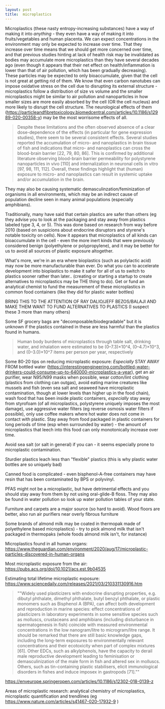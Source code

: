 ```yaml
---
layout: post
title:  microplastics
---
```


Microplastics (these nasty entropy-increasing substances) have a way of making it into *anything* - they even have a way of making it into fruits/vegetables and human placenta. We can expect concentrations in the environment may only be expected to increase over time. That they increase over time means that we should get more concerned over time, and that previous studies hinting at lack of health risk may be invalidated as bodies may accumulate more microplastics than they have several decades ago (even though it appears that their net effect on health/inflammation is lower than that of air pollution, which has been gradually decreasing). These particles may be expected to only bioaccumulate, given that the cell is not great at getting rid of them. We know that even carbon nanotubes can impose oxidative stress on the cell due to disrupting its external structure - microplastics follow a distribution of size vs volume and the smaller microplastics might be similar to air pollution and nanoparticles in how smaller sizes are more easily absorbed by the cell (OR the cell nucleus) and more likely to disrupt the cell structure. The neurological effects of them (https://particleandfibretoxicology.biomedcentral.com/articles/10.1186/s12989-020-00358-y) may be the most worrisome effects of all. 

>Despite these limitations and the often observed absence of a clear dose-dependence of the effects (in particular for gene expression studies), there seem to be several consistent effects. Several studies reported the accumulation of micro- and nanoplastics in brain tissue of fish and indications that micro- and nanoplastics can cross the blood-brain barrier [22, 79, 80, 86]. This is confirmed by additional literature observing blood-brain barrier permeability for polystyrene nanoparticles in vivo [110] and internalization in neuronal cells in vitro [97, 98, 111, 112]. Overall, these findings highlight that (human) exposure to micro- and nanoplastics can result in systemic uptake and/or accumulation in the brain.

They may also be causing systematic demasculinzation/feminization of organisms in all environments, which may be an indirect cause of population decline seen in many animal populations (especially amphibians).

Traditionally, many have said that certain plastics are safer than others (eg they advise you to look at the packaging and stay away from plastics labeled type 3, 4, or 5). This was done based on research from way before 2010 (based on suspicions about endocrine disruptors and styrene's notable toxicity on cells). Now it appears that microplastics of all kinds can bioaccumulate in the cell - even the more inert kinds that were previously considered benign (polyethylene or polypropylene), and it may be better for us to avoid all sources of plastic exposure altogether.

What's more, we're in an era where bioplastics (such as polylactic acid) may now be more manufacturable than ever. Do what you can to accelerate development into bioplastics to make it safer for all of us to switch to plastics sooner rather than later.. (creating or starting a startup to create alternatives to microplastics may be THE thing to do). Get or fund an analytical chemist to fund the measurement of these microplastics in common food containers (like they did for plastic water bottles)

BRING THIS TO THE ATTENTION OF RAY DALIO/JEFF BEZOS/BALAJI AND MAKE THEM WANT TO FUND ALTERNATIVES TO PLASTICS (I suspect these 3 more than many others)


Some SF grocery bags are "decomposable/biodegradable" but it is unknown if the plastics contained in these are less harmful than the plastics found in humans. 


> Human body burdens of microplastics through table salt, drinking water, and inhalation were estimated to be (0–7.3)×10^4, (0–4.7)×10^3, and (0–3.0)×10^7 items per person per year, respectively

Some 80-20 tips on reducing microplastic exposure: *Especially* STAY AWAY FROM bottled water (https://interestingengineering.com/bottled-water-drinkers-could-consume-up-to-640000-microplastics-a-year), get an air purifier, wear N95/N99 masks when possible, wear cotton/lint clothing (plastics from clothing can outgas), avoid eating marine creatures like mussels and fish (even sea salt and seaweed have microplastic contamination, though at lower levels than higher up in the food chain), wash food that has been inside plastic containers, *especially* stay away from styrofoam (of all microplastics, polystyrene uniquely imposes the most damage), use aggressive water filters (eg reverse osmosis water filters if possible), only use coffee makers where hot water does not come in contact with plastic. Stay away from food packaged in plastic containers for long periods of time (esp when surrounded by water) - the amount of microplastics that leech into this food can only monotonically increase over time.

Avoid sea salt (or salt in general) if you can - it seems especially prone to microplastic contamination. 

Sturdier plastics leach less than "flexible" plastics (this is why plastic water bottles are so uniquely bad)

Canned food is complicated - even bisphenol-A-free containers may have resin that has been contaminated by BPS or polyvinyl. 

PFAS might not be a microplastic, but have detrimental effects and you should stay away from them by not using oral-glide-B floss. They may also be found in water pollution so look up water pollution tables of your state.

Furniture and carpets are a major source (so hard to avoid). Wood floors are better, also run air purifiers near overly fibrous furniture


Some brands of almond milk may be coated in thermopak made of polyethylene based microplastics) - try to pick almond milk that isn't packaged in thermopaks (whole foods almond milk isn't, for instance)

Microplastics found in all human organs: https://www.theguardian.com/environment/2020/aug/17/microplastic-particles-discovered-in-human-organs



Most microplastic exposure from the air: https://pubs.acs.org/doi/10.1021/acs.est.9b04535

Estimating total lifetime microplastic exposure: https://www.sciencedaily.com/releases/2021/03/210331130916.htm




>""Widely used plasticizers with endocrine disrupting properties, e.g. dibutyl phthalate, dimethyl phthalate, butyl benzyl phthalate, or plastic monomers such as Bisphenol A (BPA), can affect both development and reproduction in marine species: effect concentrations of plasticizers in laboratory experiments in some sensitive species such as molluscs, crustaceans and amphibians (including disturbance in spermatogenesis in fish) coincide with measured environmental concentrations in the low nanogram/litre to microgram/litre range. It should be remarked that there are still basic knowledge gaps, including the long-term exposures to environmentally relevant concentrations and their ecotoxicity when part of complex mixtures [61]. Other EDCs, such as alkylphenols, have the capacity to derail male reproductive development leading to feminisation or demasculinization of the male form in fish and altered sex in molluscs. Others, such as tin-containing plastic stabilisers, elicit immunological disorders in fishes and induce imposex in gastropods [71].""

https://enveurope.springeropen.com/articles/10.1186/s12302-018-0139-z

Areas of microplastic research: analytical chemistry of microplastics, microplastic quantification and trendlines (eg https://www.nature.com/articles/s41467-020-17932-9 )


